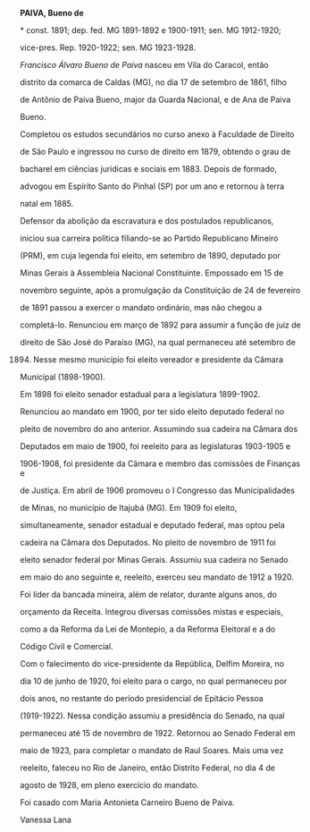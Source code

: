 **PAIVA, Bueno de**



\* const. 1891; dep. fed. MG 1891-1892 e 1900-1911; sen. MG 1912-1920;

vice-pres. Rep. 1920-1922; sen. MG 1923-1928.



*Francisco Álvaro Bueno de Paiva* nasceu em Vila do Caracol, então

distrito da comarca de Caldas (MG), no dia 17 de setembro de 1861, filho

de Antônio de Paiva Bueno, major da Guarda Nacional, e de Ana de Paiva

Bueno.



Completou os estudos secundários no curso anexo à Faculdade de Direito

de São Paulo e ingressou no curso de direito em 1879, obtendo o grau de

bacharel em ciências jurídicas e sociais em 1883. Depois de formado,

advogou em Espírito Santo do Pinhal (SP) por um ano e retornou à terra

natal em 1885.



Defensor da abolição da escravatura e dos postulados republicanos,

iniciou sua carreira política filiando-se ao Partido Republicano Mineiro

(PRM), em cuja legenda foi eleito, em setembro de 1890, deputado por

Minas Gerais à Assembleia Nacional Constituinte. Empossado em 15 de

novembro seguinte, após a promulgação da Constituição de 24 de fevereiro

de 1891 passou a exercer o mandato ordinário, mas não chegou a

completá-lo. Renunciou em março de 1892 para assumir a função de juiz de

direito de São José do Paraíso (MG), na qual permaneceu até setembro de

1894. Nesse mesmo município foi eleito vereador e presidente da Câmara

Municipal (1898-1900).



Em 1898 foi eleito senador estadual para a legislatura 1899-1902.

Renunciou ao mandato em 1900, por ter sido eleito deputado federal no

pleito de novembro do ano anterior. Assumindo sua cadeira na Câmara dos

Deputados em maio de 1900, foi reeleito para as legislaturas 1903-1905 e

1906-1908, foi presidente da Câmara e membro das comissões de Finanças e

de Justiça. Em abril de 1906 promoveu o I Congresso das Municipalidades

de Minas, no município de Itajubá (MG). Em 1909 foi eleito,

simultaneamente, senador estadual e deputado federal, mas optou pela

cadeira na Câmara dos Deputados. No pleito de novembro de 1911 foi

eleito senador federal por Minas Gerais. Assumiu sua cadeira no Senado

em maio do ano seguinte e, reeleito, exerceu seu mandato de 1912 a 1920.

Foi líder da bancada mineira, além de relator, durante alguns anos, do

orçamento da Receita. Integrou diversas comissões mistas e especiais,

como a da Reforma da Lei de Montepio, a da Reforma Eleitoral e a do

Código Civil e Comercial.



Com o falecimento do vice-presidente da República, Delfim Moreira, no

dia 10 de junho de 1920, foi eleito para o cargo, no qual permaneceu por

dois anos, no restante do período presidencial de Epitácio Pessoa

(1919-1922). Nessa condição assumiu a presidência do Senado, na qual

permaneceu até 15 de novembro de 1922. Retornou ao Senado Federal em

maio de 1923, para completar o mandato de Raul Soares. Mais uma vez

reeleito, faleceu no Rio de Janeiro, então Distrito Federal, no dia 4 de

agosto de 1928, em pleno exercício do mandato.



Foi casado com Maria Antonieta Carneiro Bueno de Paiva.



Vanessa Lana



